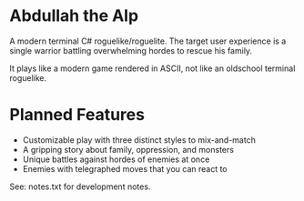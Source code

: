 # Abdullah the Alp

A modern terminal C# roguelike/roguelite. The target user experience is a single warrior battling overwhelming hordes to rescue his family.

It plays like a modern game rendered in ASCII, not like an oldschool terminal roguelike.

# Planned Features

- Customizable play with three distinct styles to mix-and-match
- A gripping story about family, oppression, and monsters
- Unique battles against hordes of enemies at once
- Enemies with telegraphed moves that you can react to

See: notes.txt for development notes.